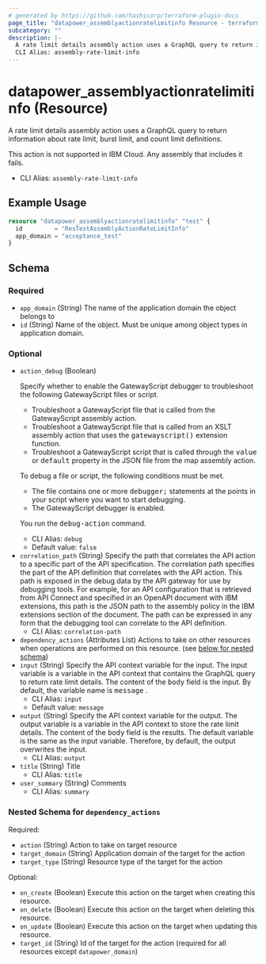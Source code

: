 ```yaml
---
# generated by https://github.com/hashicorp/terraform-plugin-docs
page_title: "datapower_assemblyactionratelimitinfo Resource - terraform-provider-datapower"
subcategory: ""
description: |-
  A rate limit details assembly action uses a GraphQL query to return information about rate limit, burst limit, and count limit definitions. This action is not supported in IBM Cloud. Any assembly that includes it fails.
  CLI Alias: assembly-rate-limit-info
---
```


# datapower_assemblyactionratelimitinfo (Resource)

A rate limit details assembly action uses a GraphQL query to return information about rate limit, burst limit, and count limit definitions. <p>This action is not supported in IBM Cloud. Any assembly that includes it fails.</p>
  - CLI Alias: `assembly-rate-limit-info`

## Example Usage

```terraform
resource "datapower_assemblyactionratelimitinfo" "test" {
  id         = "ResTestAssemblyActionRateLimitInfo"
  app_domain = "acceptance_test"
}
```

<!-- schema generated by tfplugindocs -->
## Schema

### Required

- `app_domain` (String) The name of the application domain the object belongs to
- `id` (String) Name of the object. Must be unique among object types in application domain.

### Optional

- `action_debug` (Boolean) <p>Specify whether to enable the GatewayScript debugger to troubleshoot the following GatewayScript files or script.</p><ul><li>Troubleshoot a GatewayScript file that is called from the GatewayScript assembly action.</li><li>Troubleshoot a GatewayScript file that is called from an XSLT assembly action that uses the <tt>gatewayscript()</tt> extension function.</li><li>Troubleshoot a GatewayScript script that is called through the <tt>value</tt> or <tt>default</tt> property in the JSON file from the map assembly action.</li></ul><p>To debug a file or script, the following conditions must be met.</p><ul><li>The file contains one or more <tt>debugger;</tt> statements at the points in your script where you want to start debugging.</li><li>The GatewayScript debugger is enabled.</li></ul><p>You run the <tt>debug-action</tt> command.</p>
  - CLI Alias: `debug`
  - Default value: `false`
- `correlation_path` (String) Specify the path that correlates the API action to a specific part of the API specification. The correlation path specifies the part of the API definition that correlates with the API action. This path is exposed in the debug data by the API gateway for use by debugging tools. For example, for an API configuration that is retrieved from API Connect and specified in an OpenAPI document with IBM extensions, this path is the JSON path to the assembly policy in the IBM extensions section of the document. The path can be expressed in any form that the debugging tool can correlate to the API definition.
  - CLI Alias: `correlation-path`
- `dependency_actions` (Attributes List) Actions to take on other resources when operations are performed on this resource. (see [below for nested schema](#nestedatt--dependency_actions))
- `input` (String) Specify the API context variable for the input. The input variable is a variable in the API context that contains the GraphQL query to return rate limit details. The content of the <tt>body</tt> field is the input. By default, the variable name is <tt>message</tt> .
  - CLI Alias: `input`
  - Default value: `message`
- `output` (String) Specify the API context variable for the output. The output variable is a variable in the API context to store the rate limit details. The content of the <tt>body</tt> field is the results. The default variable is the same as the input variable. Therefore, by default, the output overwrites the input.
  - CLI Alias: `output`
- `title` (String) Title
  - CLI Alias: `title`
- `user_summary` (String) Comments
  - CLI Alias: `summary`

<a id="nestedatt--dependency_actions"></a>
### Nested Schema for `dependency_actions`

Required:

- `action` (String) Action to take on target resource
- `target_domain` (String) Application domain of the target for the action
- `target_type` (String) Resource type of the target for the action

Optional:

- `on_create` (Boolean) Execute this action on the target when creating this resource.
- `on_delete` (Boolean) Execute this action on the target when deleting this resource.
- `on_update` (Boolean) Execute this action on the target when updating this resource.
- `target_id` (String) Id of the target for the action (required for all resources except `datapower_domain`)
